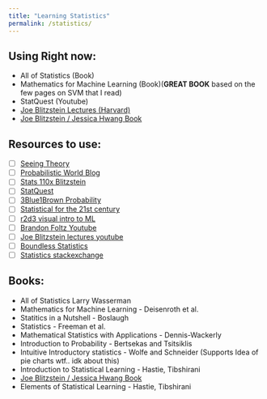 ```yaml
---
title: "Learning Statistics"
permalink: /statistics/
---
```

<!-- Here we start our quest to understand statistics
-->
## Using Right now:
- All of Statistics (Book)
- Mathematics for Machine Learning (Book)(**GREAT BOOK** based on the few pages on SVM that I read)
- StatQuest (Youtube)
- [Joe Blitzstein Lectures (Harvard)](https://projects.iq.harvard.edu/stat110/strategic-practice-problems)
- [Joe Blitzstein / Jessica Hwang Book](http://probabilitybook.net/)
## Resources to use:
- [ ] [Seeing Theory](https://seeing-theory.brown.edu/basic-probability/index.html)
- [ ] [Probabilistic World Blog](https://www.probabilisticworld.com/what-is-probability/)
- [ ] [Stats 110x Blitzstein](https://courses.edx.org/courses/course-v1:HarvardX+STAT110x+3T2019/course/)
- [ ] [StatQuest](https://statquest.org/video-index/)
- [ ] [3Blue1Brown Probability](https://www.youtube.com/watch?v=HZGCoVF3YvM)
- [ ] [Statistical for the 21st century](https://statsthinking21.org/)
- [ ] [r2d3 visual intro to ML](http://www.r2d3.us/)
- [ ] [Brandon Foltz Youtube](http://www.bcfoltz.com/blog/stats-101/)
- [ ] [Joe Blitzstein lectures youtube](https://www.youtube.com/watch?v=KbB0FjPg0mw&list=PL2SOU6wwxB0uwwH80KTQ6ht66KWxbzTIo)
- [ ] [Boundless Statistics](https://courses.lumenlearning.com/boundless-statistics/)
- [ ] [Statistics stackexchange](https://stats.stackexchange.com/)

## Books:
- All of Statistics Larry Wasserman
- Mathematics for Machine Learning - Deisenroth et al.
- Statitics in a Nutshell - Boslaugh
- Statistics - Freeman et al.
- Mathematical Statistics with Applications - Dennis-Wackerly
- Introduction to Probability - Bertsekas and Tsitsiklis
- Intuitive Introductory statistics - Wolfe and Schneider (Supports Idea of pie charts wtf.. idk about this)
- Introduction to Statistical Learning - Hastie, Tibshirani
- [Joe Blitzstein / Jessica Hwang Book](http://probabilitybook.net/)
- Elements of Statistical Learning - Hastie, Tibshirani
